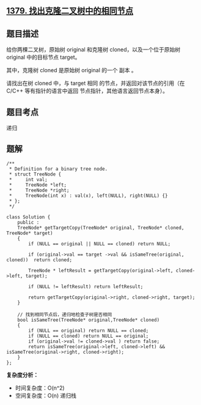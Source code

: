 ## [1379. 找出克隆二叉树中的相同节点](https://leetcode.cn/problems/find-a-corresponding-node-of-a-binary-tree-in-a-clone-of-that-tree/description/)

## 题目描述

给你两棵二叉树，原始树 original 和克隆树 cloned，以及一个位于原始树 original 中的目标节点 target。

其中，克隆树 cloned 是原始树 original 的一个 副本 。

请找出在树 cloned 中，与 target 相同 的节点，并返回对该节点的引用（在 C/C++ 等有指针的语言中返回 节点指针，其他语言返回节点本身）。

## 题目考点

递归

## 题解
 
```
/**
 * Definition for a binary tree node.
 * struct TreeNode {
 *     int val;
 *     TreeNode *left;
 *     TreeNode *right;
 *     TreeNode(int x) : val(x), left(NULL), right(NULL) {}
 * };
 */

class Solution {
    public :
    TreeNode* getTargetCopy(TreeNode* original, TreeNode* cloned, TreeNode* target)
    {
        if (NULL == original || NULL == cloned) return NULL;

        if (original->val == target ->val && isSameTree(original, cloned))  return cloned;

        TreeNode * leftResult = getTargetCopy(original->left, cloned->left, target);

        if (NULL != leftResult) return leftResult;

        return getTargetCopy(original->right, cloned->right, target);
    }

    // 找到相同节点后，递归地检查子树是否相同
    bool isSameTree(TreeNode* original,TreeNode* cloned)
    {
        if (NULL == original) return NULL == cloned;
        if (NULL == cloned) return NULL == original;
        if (original->val != cloned->val ) return false;
        return isSameTree(original->left, cloned->left) && isSameTree(original->right, cloned->right);
    }
};
```

**复杂度分析：**

- 时间复杂度：O(n^2)
- 空间复杂度：O(n) 递归栈 

